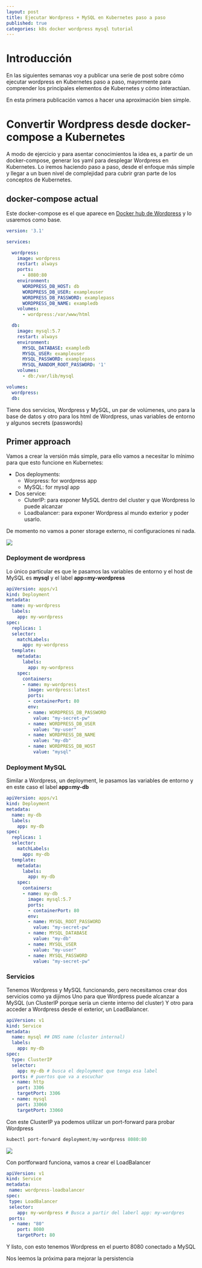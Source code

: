 ```yaml
---
layout: post
title: Ejecutar Wordpress + MySQL en Kubernetes paso a paso
published: true
categories: k8s docker wordpress mysql tutorial
---
```

# Introducción

En las siguientes semanas voy a publicar una serie de post sobre cómo ejecutar wordpress en Kubernetes paso a paso, mayormente para comprender los principales elementos de Kubernetes y cómo interactúan.

En esta primera publicación vamos a hacer una aproximación bien simple.


# Convertir Wordpress desde docker-compose a Kubernetes

A modo de ejercicio y para asentar conocimientos la idea es, a partir de un docker-compose, generar los yaml para desplegar Wordpress en Kubernetes.
Lo iremos haciendo paso a paso, desde el enfoque más simple y llegar a un buen nivel de complejidad para cubrir gran parte de los conceptos de Kubernetes.

## docker-compose actual
Este docker-compose es el que aparece en [Docker hub de Wordpress](https://hub.docker.com/_/wordpress) y lo usaremos como base.

``` yaml
version: '3.1'

services:

  wordpress:
    image: wordpress
    restart: always
    ports:
      - 8080:80
    environment:
      WORDPRESS_DB_HOST: db
      WORDPRESS_DB_USER: exampleuser
      WORDPRESS_DB_PASSWORD: examplepass
      WORDPRESS_DB_NAME: exampledb
    volumes:
      - wordpress:/var/www/html

  db:
    image: mysql:5.7
    restart: always
    environment:
      MYSQL_DATABASE: exampledb
      MYSQL_USER: exampleuser
      MYSQL_PASSWORD: examplepass
      MYSQL_RANDOM_ROOT_PASSWORD: '1'
    volumes:
      - db:/var/lib/mysql

volumes:
  wordpress:
  db:
```

Tiene dos servicios, Wordpress y MySQL, un par de volúmenes, uno para la base de datos y otro para los html de Wordpress, unas variables de entorno y algunos secrets (passwords)

## Primer approach

Vamos a crear la versión más simple, para ello vamos a necesitar lo mínimo para que esto funcione en Kubernetes:

- Dos deployments:
  - Worpress: for wordpress app
  - MySQL: for mysql app
- Dos service:
  - CluterIP: para exponer MySQL dentro del cluster y que Wordpress lo puede alcanzar
  - Loadbalancer: para exponer Wordpress al mundo exterior y poder usarlo.

De momento no vamos a poner storage externo, ni configuraciones ni nada.

![](../images/firstapproach.png)

### Deployment de wordpress

Lo único particular es que le pasamos las variables de entorno y el host de MySQL es **mysql** y el label **app=my-wordpress**

``` yaml
apiVersion: apps/v1
kind: Deployment
metadata:
  name: my-wordpress
  labels:
    app: my-wordpress
spec:
  replicas: 1
  selector:
    matchLabels:
      app: my-wordpress
  template:
    metadata:
      labels:
        app: my-wordpress
    spec:
      containers:
      - name: my-wordpress
        image: wordpress:latest
        ports:
        - containerPort: 80
        env:
        - name: WORDPRESS_DB_PASSWORD
          value: "my-secret-pw"
        - name: WORDPRESS_DB_USER
          value: "my-user"
        - name: WORDPRESS_DB_NAME
          value: "my-db"
        - name: WORDPRESS_DB_HOST
          value: "mysql"
```          

### Deployment MySQL

Similar a Wordpress, un deployment, le pasamos las variables de entorno y en este caso el label **app=my-db**

``` yaml
apiVersion: apps/v1
kind: Deployment
metadata:
  name: my-db
  labels:
    app: my-db
spec:
  replicas: 1
  selector:
    matchLabels:
      app: my-db
  template:
    metadata:
      labels:
        app: my-db
    spec:
      containers:
      - name: my-db
        image: mysql:5.7
        ports:
        - containerPort: 80
        env:
        - name: MYSQL_ROOT_PASSWORD
          value: "my-secret-pw"
        - name: MYSQL_DATABASE
          value: "my-db"
        - name: MYSQL_USER
          value: "my-user"
        - name: MYSQL_PASSWORD
          value: "my-secret-pw"
```          

### Servicios
Tenemos Wordpress y MySQL funcionando, pero necesitamos crear dos servicios como ya dijimos
Uno para que Wordpress puede alcanzar a MySQL (un ClusterIP porque sería un ciente interno del cluster)
Y otro para acceder a Wordpress desde el exterior, un LoadBalancer.

``` yaml
apiVersion: v1
kind: Service
metadata:
  name: mysql ## DNS name (cluster internal)
  labels:
    app: my-db
spec:
  type: ClusterIP
  selector:
    app: my-db # busca el deployment que tenga esa label
  ports: # puertos que va a escuchar
  - name: http
    port: 3306
    targetPort: 3306
  - name: mysql
    port: 33060
    targetPort: 33060
```

Con este ClusterIP ya podemos utilizar un port-forward para probar Wordpress

``` powershell
kubectl port-forward deployment/my-wordpress 8080:80
```

![](../images/wordpress1.png)

Con portforward funciona, vamos a crear el LoadBalancer

``` yaml
apiVersion: v1
kind: Service
metadata:
 name: wordpress-loadbalancer
spec:
 type: LoadBalancer
 selector:
    app: my-wordpress # Busca a partir del laberl app: my-wordpres
 ports:
  - name: "80"
    port: 8080
    targetPort: 80
```

Y listo, con esto tenemos Wordpress en el puerto 8080 conectado a MySQL

Nos leemos la próxima para mejorar la persistencia
